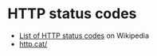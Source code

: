 # HTTP status codes

- [List of HTTP status codes](https://en.wikipedia.org/wiki/List_of_HTTP_status_codes) on Wikipedia
- [http.cat/](https://http.cat/)
